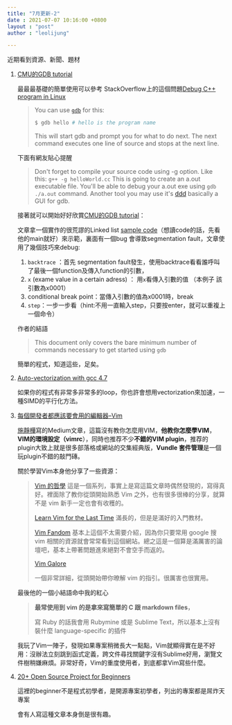 ```yaml
---
title: "7月更新-2"
date : 2021-07-07 10:16:00 +0800
layout : "post"
author : "leolijung"

---
```


近期看到資源、新聞、題材

1. [CMU的GDB tutorial](http://www.cs.cmu.edu/~gilpin/tutorial/)

   最最最基礎的簡單使用可以參考 StackOverflow上的這個問題[Debug C++ program in Linux](https://stackoverflow.com/questions/370622/debug-c-program-in-linux)

   > You can use [`gdb`](http://www.gnu.org/software/gdb/) for this:
   >
   > ```bash
   > $ gdb hello # hello is the program name
   > ```
   > This will start gdb and prompt you for what to do next. The next command executes one line of source and stops at the next line.
   
   下面有網友貼心提醒
   
   > Don't forget to compile your source code using -g option. Like this: `g++ -g helloWorld.cc` This is going to create an a.out executable file. You'll be able to debug your a.out exe using `gdb ./a.out` command. Another tool you may use it's [ddd](http://www.gnu.org/software/ddd/) basically a GUI for gdb.
   
   接著就可以開始好好欣賞[CMU的GDB tutorial](http://www.cs.cmu.edu/~gilpin/tutorial/)：
   
   文章拿一個實作的很荒謬的Linked list [sample code](http://www.cs.cmu.edu/~gilpin/tutorial/main.cc)（想讀code的話，先看他的main就好）來示範，裏面有一個bug 會導致segmentation fault，文章使用了幾個技巧來debug:
   
   1. `backtrace` ：首先 segmentation fault發生，使用backtrace看看誰呼叫了最後一個function及傳入function的引數，
   2. `x` (exame value in a certain adress) ： 用`x`看傳入引數的值 （本例子 該引數為x0001）
   3. conditional break point：當傳入引數的值為x0001時，break
   4. `step`：一步一步看（hint:不用一直輸入step，只要按enter，就可以重複上一個命令）
   
   作者的結語
   
   > This document only covers the bare minimum number of commands necessary to get started using `gdb`
   
   簡單的程式，知道這些，足矣。
   
2. [Auto-vectorization with gcc 4.7](http://locklessinc.com/articles/vectorize/)

   如果你的程式有非常多非常多的loop，你也許會想用vectorization來加速，一種SIMD的平行化方法。

3. [每個開發者都應該要會用的編輯器–Vim](https://medium.com/@jinghua.shih/%E6%AF%8F%E5%80%8B%E9%96%8B%E7%99%BC%E8%80%85%E9%83%BD%E6%87%89%E8%A9%B2%E8%A6%81%E6%9C%83%E7%94%A8%E7%9A%84%E7%B7%A8%E8%BC%AF%E5%99%A8-vim-5f83349973a3)

   [施靜樺](https://medium.com/@jinghua.shih)寫的Medium文章，這篇沒有教你怎麼用VIM，**他教你怎麼學VIM**，**VIM的環境設定（vimrc**），同時也推荐不少**不錯的VIM plugin**，推荐的plugin大致上就是很多部落格或網站的交集經典版，**Vundle 套件管理**是一個玩plugin不錯的敲門磚。

   關於學習Vim本身他分享了一些資源：

   >  [Vim 的哲學](https://segmentfault.com/a/1190000000445598)
   >  這是一個系列，事實上是寫這篇文章時偶然發現的，寫得真好。裡面除了教你從頭開始熟悉 Vim 之外，也有很多很棒的分享，就算不是 vim 新手一定也會有收穫的。
   >
   >  [Learn Vim for the Last Time](https://danielmiessler.com/study/vim/)
   >  滿長的，但是是滿好的入門教材。
   >
   >  [Vim Fandom](https://vim.fandom.com/)
   >  基本上這個不太需要介紹，因為你只要常用 google 搜 vim 相關的資源就會常常看到這個網站。總之這是一個算是滿厲害的論壇吧，基本上帶著問題進來絕對不會空手而返的。
   >
   >  [Vim Galore](https://github.com/mhinz/vim-galore)
   >
   >  一個非常詳細，從頭開始帶你暸解 vim 的指引。很厲害也很實用。

   最後他的一個小結語命中我的紅心

   > **最常使用到 vim 的是拿來寫簡單的 C 跟 markdown files**，
   >
   > 寫 Ruby 的話我會用 Rubymine 或是 Sublime Text，所以基本上沒有裝什麼 language-specific 的插件

   我玩了Vim一陣子，發現如果專案稍微長大一點點，Vim就顯得實在是不好用：沒辦法立刻跳到函式定義，跨文件尋找關鍵字沒有Sublime好用，瀏覽文件樹稍嫌麻煩。非常好奇，Vim的重度使用者，到底都拿Vim寫些什麼。

4. [20+ Open Source Project for Beginners](https://dev.to/surajondev/beginners-guide-to-starting-your-open-source-journey-1bgb)

   這裡的beginner不是程式初學者，是開源專案初學者，列出的專案都是屌炸天專案

   會有人寫這種文章本身倒是很有趣。